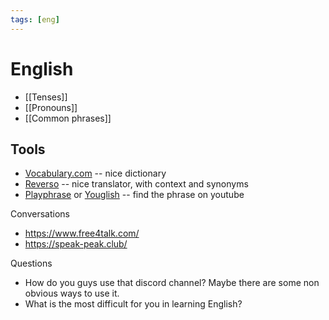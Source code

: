 ```yaml
---
tags: [eng]
---
```


# English

- [[Tenses]]
- [[Pronouns]]
- [[Common phrases]]

## Tools

- [Vocabulary.com](https://www.vocabulary.com/play) -- nice dictionary
- [Reverso](https://www.reverso.net) -- nice translator, with context and synonyms
- [Playphrase](https://playphrase.me) or [Youglish](https://youglish.com) -- find the phrase on youtube

Conversations

- https://www.free4talk.com/
- https://speak-peak.club/






Questions

- How do you guys use that discord channel? Maybe there are some non obvious ways to use it.
- What is the most difficult for you in learning English?